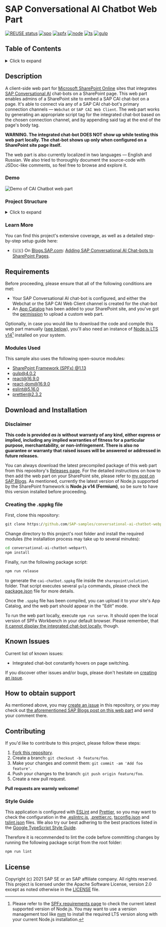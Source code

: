 # SAP Conversational AI Chatbot Web Part

[![REUSE status](https://api.reuse.software/badge/github.com/SAP-samples/conversational-ai-chatbot-webpart)](https://api.reuse.software/info/github.com/SAP-samples/conversational-ai-chatbot-webpart) [![spo](https://img.shields.io/badge/SharePoint-Online-important.svg?style=flat-square)](https://www.microsoft.com/en-ww/microsoft-365/sharepoint/collaboration) [![spfx](https://img.shields.io/badge/SPFx-1.13-green.svg?style=flat-square)](https://docs.microsoft.com/en-us/sharepoint/dev/spfx/sharepoint-framework-overview) [![node](https://img.shields.io/badge/Node.js-LTS%20v14-brihtgreen.svg?style=flat-square)](https://nodejs.org/) [![ts](https://img.shields.io/badge/TypeScript-%5E3.7.7-brihtgreen.svg?style=flat-square)](https://www.typescriptlang.org/) [![gulp](https://img.shields.io/badge/gulp.js-%5E4.0.2-brihtgreen.svg?style=flat-square)](https://gulpjs.org/)

## Table of Contents

<details>
  <summary>Click to expand</summary>

  - [Description](#description)
    * [Demo](#demo)
    * [Project Structure](#project-structure)
    * [Learn More](#learn-more)
  - [Requirements](#requirements)
    * [Modules Used](#modules-used)
  - [Download and Installation](#download-and-installation)
    * [Disclaimer](#disclaimer)
    * [Creating the .sppkg file](#creating-the-sppkg-file)
  - [Known Issues](#known-issues)
  - [How to obtain support](#how-to-obtain-support)
  - [Contributing](#contributing)
    * [Style Guide](#style-guide)
  - [License](#license)
</details>

## Description

A client-side web part for [Microsoft SharePoint Online](https://www.microsoft.com/en-us/microsoft-365/sharepoint/collaboration) sites that integrates [SAP Conversational AI](https://cai.tools.sap/) chat-bots on a SharePoint page. This web part enables admins of a SharePoint site to embed a SAP CAI chat-bot on a page. It's able to connect via any of a SAP CAI chat-bot's primary connection channels — `Webchat` or `SAP CAI Web Client`. The web part works by generating an appropriate script tag for the integrated chat-bot based on the chosen connection channel, and by appending said tag at the end of the page's body tag.

**WARNING. The integrated chat-bot DOES NOT show up while testing this web part locally. The chat-bot shows up only when configured on a SharePoint site page itself.**

The web part is also currently localized in two languages — English and Russian. We also tried to thoroughly document the source-code with JSDoc-like comments, so feel free to browse and explore it.

### Demo

![Demo of CAI Chatbot web part](./assets/demo.gif)

### Project Structure

<details>
  <summary>Click to expand</summary>

    ├── config
    │   ├── config.json
    │   ├── copy-assets.json
    │   ├── deploy-azure-storage.json
    │   ├── package-solution.json
    │   ├── serve.json
    │   └── write-manifests.json
    ├── src
    │   ├── webparts
    │   │   └── cai-chatbot
    │   │       ├── components
    │   │       │   ├── chatbot.module.scss
    │   │       │   ├── chatbot.tsx
    │   │       │   └── chatbotProps.ts
    │   │       ├── loc
    │   │       │   ├── en-us.ts
    │   │       │   ├── mystrings.d.ts
    │   │       │   └── ru-ru.ts
    │   │       ├── chatbotPropertyPane.ts
    │   │       ├── chatbotWebpart.manifest.json
    │   │       ├── chatbotWebpart.ts
    │   │       ├── chatbotWebpartProps.ts
    │   │       └── const.ts
    │   └── index.ts
    ├── .eslintignore
    ├── .eslintrc.js
    ├── .prettierignore
    ├── .prettierrc
    ├── .yo-rc.json
    ├── gulpfile.js
    ├── package.json
    ├── package-lock.json
    ├── tsconfig.json
    └── tslint.json

</details>

### Learn More

You can find this project's extensive coverage, as well as a detailed step-by-step setup guide here:

- (:us:) On [Blogs.SAP.com](https://blogs.sap.com): [Adding SAP Conversational AI Chat-bots to SharePoint Pages](https://blogs.sap.com/?p=1451773).

## Requirements

Before proceeding, please ensure that all of the following conditions are met:

- Your SAP Conversational AI chat-bot is configured, and either the Webchat or the SAP CAI Web Client channel is created for the chat-bot
- An [App Catalog](https://docs.microsoft.com/en-us/sharepoint/use-app-catalog) has been added to your SharePoint site, and you've got the [permission](https://docs.microsoft.com/en-us/sharepoint/request-app-installation-permissions) to upload a custom web part.

Optionally, in case you would like to download the code and compile this web part manually ([see below](#creating-the-sppkg-file)), you'll also need an instance of [Node.js LTS v14](https://nodejs.org/download/release/v14.18.1/)[^nodeversion] installed on your system.

### Modules Used

This sample also uses the following open-source modules:

- [SharePoint Framework (SPFx) @1.13](https://docs.microsoft.com/en-us/sharepoint/dev/spfx/sharepoint-framework-overview)
- [gulp@4.0.2](https://github.com/gulpjs/gulp)
- [react@16.9.0](https://github.com/facebook/react)
- [react-dom@16.9.0](https://github.com/facebook/react/tree/master/packages/react-dom)
- [eslint@5.16.0](https://github.com/eslint/eslint)
- [prettier@2.3.2](https://github.com/prettier/prettier)


## Download and Installation

### Disclaimer

**This code is provided *as is* without warranty of any kind, either express or implied, including any implied warranties of fitness for a particular purpose, merchantability, or non-infringement. There is also no guarantee or warranty that raised issues will be answered or addressed in future releases.**

You can always download the latest precompiled package of this web part from this repository's [Releases page](https://github.com/SAP-samples/conversational-ai-chatbot-webpart/releases). For the detailed instructions on how to then add the web part on your SharePoint site, please refer to [my post on SAP Blogs](https://blogs.sap.com/?p=1451773). As mentioned, currently the latest version of Node.js supported by the SharePoint framework is **Node.js v14 (Fermium)**, so be sure to have this version installed before proceeding. 

### Creating the .sppkg file

First, clone this repository:

```bat
git clone https://github.com/SAP-samples/conversational-ai-chatbot-webpart.git
```

Change directory to this project's root folder and install the required modules (the installation process may take up to several minutes):

```bat
cd conversational-ai-chatbot-webpart\
npm install
```

Finally, run the following package script:

```bat
npm run release
```

to generate the `cai-chatbot.sppkg` file inside the `sharepoint\solution\` folder. That script executes several `gulp` commands, please check the [package.json](package.json) file for more details.

Once the `.sppkg` file has been compiled, you can upload it to your site's App Catalog, and the web part should appear in the "Edit" mode.

To run the web part locally, execute `npm run serve`. It should open the local version of SPFx Workbench in your default browser. Please remember, that [it cannot display the integrated chat-bot locally](#description), though.

## Known Issues

Current list of known issues:

- Integrated chat-bot constantly hovers on page switching.

If you discover other issues and/or bugs, please don't hesitate on [creating an issue](https://github.com/SAP-samples/conversational-ai-chatbot-webpart/issues).

## How to obtain support

As mentioned above, you may [create an issue](https://github.com/SAP-samples/conversational-ai-chatbot-webpart/issues) in this repository, or you may check out [the aforementioned SAP Blogs post on this web part](https://blogs.sap.com/?p=1451773) and send your comment there.

## Contributing

If you'd like to contribute to this project, please follow these steps:

1. [Fork this repository](https://github.com/SAP-samples/conversational-ai-chatbot-webpart/fork).
2. Create a branch: `git checkout -b feature/foo`.
3. Make your changes and commit them: `git commit -am 'Add foo feature'`.
4. Push your changes to the branch: `git push origin feature/foo`.
5. Create a new pull request.

__Pull requests are warmly welcome!__

### Style Guide

This application is configured with [ESLint](https://eslint.org/) and [Prettier](https://prettier.io), so you may want to check the configuration in the [.eslintrc.js](.eslintrc.js), [.prettier.rc](.prettierrc), [tsconfig.json](tsconfig.json) and [tslint.json](.tslint.json) files. We also try our best adhering to the best practices listed in the [Google TypeScript Style Guide](https://google.github.io/styleguide/tsguide.html).

Therefore it is recommended to lint the code before committing changes by running the following package script from the root folder:

```bat
npm run lint
```

## License

Copyright (c) 2021 SAP SE or an SAP affiliate company. All rights reserved. This project is licensed under the Apache Software License, version 2.0 except as noted otherwise in the [LICENSE](LICENSES/Apache-2.0.txt) file.

[^nodeversion]: Please refer to the [SPFx requirements page](https://docs.microsoft.com/en-us/sharepoint/dev/spfx/set-up-your-development-environment#install-nodejs) to check the current latest supported version of Node.js. You may want to use a version management tool like [nvm](https://github.com/coreybutler/nvm-windows) to install the required LTS version along with your current Node.js installation.
